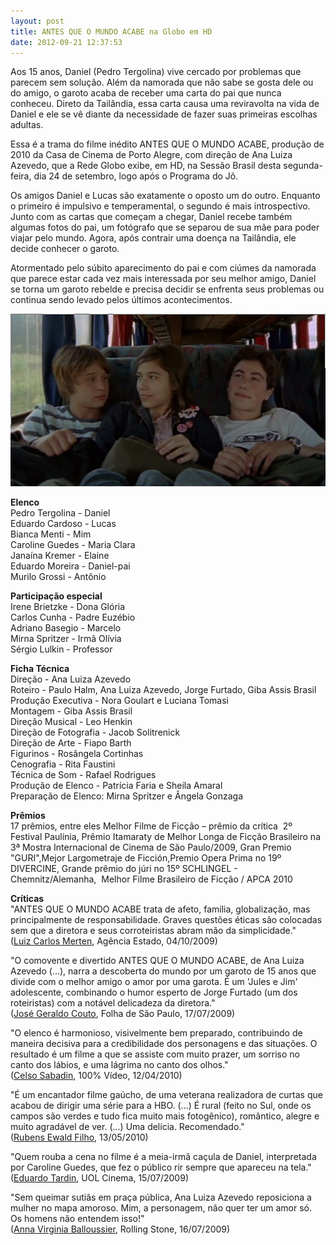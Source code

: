 ```yaml
---
layout: post
title: ANTES QUE O MUNDO ACABE na Globo em HD
date: 2012-09-21 12:37:53
---
```

Aos 15 anos, Daniel (Pedro Tergolina) vive cercado por problemas que parecem sem solução. Além da namorada que não sabe se gosta dele ou do amigo, o garoto acaba de receber uma carta do pai que nunca conheceu. Direto da Tailândia, essa carta causa uma reviravolta na vida de Daniel e ele se vê diante da necessidade de fazer suas primeiras escolhas adultas.

Essa é a trama do filme inédito ANTES QUE O MUNDO ACABE, produção de 2010 da Casa de Cinema de Porto Alegre, com direção de Ana Luiza Azevedo, que a Rede Globo exibe, em HD, na Sessão Brasil desta segunda-feira, dia 24 de setembro, logo após o Programa do Jô.

Os amigos Daniel e Lucas são exatamente o oposto um do outro. Enquanto o primeiro é impulsivo e temperamental, o segundo é mais introspectivo. Junto com as cartas que começam a chegar, Daniel recebe também algumas fotos do pai, um fotógrafo que se separou de sua mãe para poder viajar pelo mundo. Agora, após contrair uma doença na Tailândia, ele decide conhecer o garoto.

Atormentado pelo súbito aparecimento do pai e com ciúmes da namorada que parece estar cada vez mais interessada por seu melhor amigo, Daniel se torna um garoto rebelde e precisa decidir se enfrenta seus problemas ou continua sendo levado pelos últimos acontecimentos.

![](/uploads/aqma7.jpg)

**Elenco**\
Pedro Tergolina - Daniel\
Eduardo Cardoso - Lucas\
Bianca Menti - Mim\
Caroline Guedes - Maria Clara\
Janaína Kremer - Elaine\
Eduardo Moreira - Daniel-pai\
Murilo Grossi - Antônio

**Participação especial**\
Irene Brietzke - Dona Glória\
Carlos Cunha - Padre Euzébio\
Adriano Basegio - Marcelo\
Mirna Spritzer - Irmã Olívia\
Sérgio Lulkin - Professor

**Ficha Técnica**\
Direção - Ana Luiza Azevedo\
Roteiro - Paulo Halm, Ana Luiza Azevedo, Jorge Furtado, Giba Assis Brasil\
Produção Executiva - Nora Goulart e Luciana Tomasi\
Montagem - Giba Assis Brasil\
Direção Musical - Leo Henkin\
Direção de Fotografia - Jacob Solitrenick\
Direção de Arte - Fiapo Barth\
Figurinos - Rosângela Cortinhas\
Cenografia - Rita Faustini\
Técnica de Som - Rafael Rodrigues\
Produção de Elenco - Patrícia Faria e Sheila Amaral\
Preparação de Elenco: Mirna Spritzer e Ângela Gonzaga

**Prêmios**\
17 prêmios, entre eles Melhor Filme de Ficção – prêmio da crítica  2º Festival Paulínia, Prêmio Itamaraty de Melhor Longa de Ficção Brasileiro na 3ª Mostra Internacional de Cinema de São Paulo/2009, Gran Premio "GURI",Mejor Largometraje de Ficción,Premio Opera Prima no 19º DIVERCINE, Grande prêmio do júri no 15º SCHLINGEL - Chemnitz/Alemanha,  Melhor Filme Brasileiro de Ficção / APCA 2010

**Críticas**\
"ANTES QUE O MUNDO ACABE trata de afeto, família, globalização, mas principalmente de responsabilidade. Graves questões éticas são colocadas sem que a diretora e seus corroteiristas abram mão da simplicidade."\
([Luiz Carlos Merten](http://www.estadao.com.br/noticias/impresso,famosos-e-os-duendes-da-superficie,445816,0.htm), Agência Estado, 04/10/2009)

"O comovente e divertido ANTES QUE O MUNDO ACABE, de Ana Luiza Azevedo (...), narra a descoberta do mundo por um garoto de 15 anos que divide com o melhor amigo o amor por uma garota. É um 'Jules e Jim' adolescente, combinando o humor esperto de Jorge Furtado (um dos roteiristas) com a notável delicadeza da diretora."\
([José Geraldo Couto](http://www1.folha.uol.com.br/fsp/ilustrad/fq1807200919.htm), Folha de São Paulo, 17/07/2009)

"O elenco é harmonioso, visivelmente bem preparado, contribuindo de maneira decisiva para a credibilidade dos personagens e das situações. O resultado é um filme a que se assiste com muito prazer, um sorriso no canto dos lábios, e uma lágrima no canto dos olhos."\
([Celso Sabadin](http://www.100video.com.br/Portal/Noticias.aspx?NoticiaID=11232), 100% Vídeo, 12/04/2010)

"É um encantador filme gaúcho, de uma veterana realizadora de curtas que acabou de dirigir uma série para a HBO. (...) É rural (feito no Sul, onde os campos são verdes e tudo fica muito mais fotogênico), romântico, alegre e muito agradável de ver. (...) Uma delícia. Recomendado."\
([Rubens Ewald Filho](http://noticias.r7.com/blogs/rubens-ewald-filho/2010/05/13/estreia-antes-que-o-mundo-acabe/), 13/05/2010)

"Quem rouba a cena no filme é a meia-irmã caçula de Daniel, interpretada por Caroline Guedes, que fez o público rir sempre que apareceu na tela."\
([Eduardo Tardin](http://cinema.uol.com.br/ultnot/2009/07/15/ult4332u1154.jhtm), UOL Cinema, 15/07/2009)

"Sem queimar sutiãs em praça pública, Ana Luiza Azevedo reposiciona a mulher no mapa amoroso. Mim, a personagem, não quer ter um amor só. Os homens não entendem isso!"\
([Anna Virginia Balloussier](http://www.rollingstone.com.br/secoes/novas/noticias/5792/), Rolling Stone, 16/07/2009)